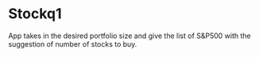 # Stockq1
App takes in the desired portfolio size and give the list of S&amp;P500 with the suggestion of number of stocks to buy.
